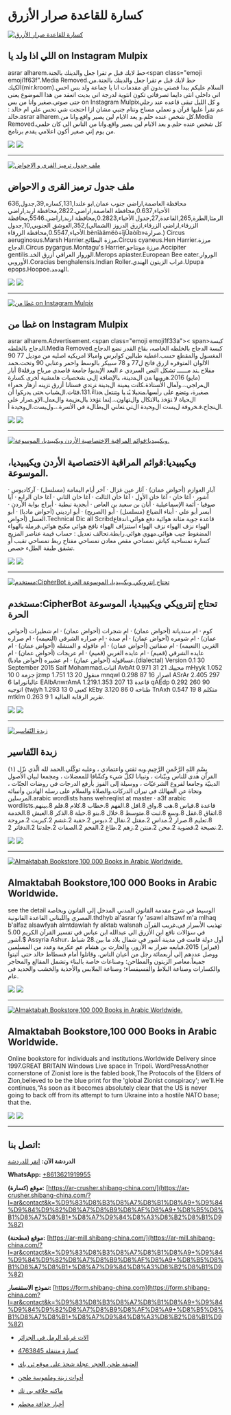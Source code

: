 # كسارة للقاعدة صرار الأزرق

<a href="https://swt.shibang-china.com/?l=ar&img&k=%D9%83%D8%B3%D8%A7%D8%B1%D8%A9+%D9%84%D9%84%D9%82%D8%A7%D8%B9%D8%AF%D8%A9+%D8%B5%D8%B1%D8%A7%D8%B1+%D8%A7%D9%84%D8%A3%D8%B2%D8%B1%D9%82" target="_blank">![كسارة للقاعدة صرار الأزرق](http://static.shibang-china.com/all-800x300/939.jpg)</a>

## اللي اذا ولد يا on Instagram Mulpix
asrar alharem.حط لايك قبل م تقرا جعل والدينك بالجنة&lt;span class=&quot;emoji emoji1f63f&quot;.Media Removed.حط لايك قبل م تقرا جعل والدينك بالجنة.من الكيك(mir.kroom).السلام عليكم ببدا قصتي بدون اي مقدمات انا يا جماعة ولد بس احس اني داخلي انثى دايما تصرفاتي تكون انثوية لدرجة اني بديت اتعقد من هذا الموضوع يعنى حتى صوتي.صغير وانا من بس on Instagram Mulpixو كل الليل تبقى قاعده عند رجلي عم تقرأ عليها قرآن و تعملي مساج وتنام جنبي مشان ازا احتجت شي تحس علي ام خالد : خالد.asrar alharem.كل شخص عنده حلم.و يعد الايام لين يصير واقع.وانا من.Media Removed.كل شخص عنده حلم.و يعد الايام لين يصير واقع.وانا من الناس الي كان حلمي من يوم إني صغير أكون اعلامي يقدم برنامج.


<a href="https://whatsapp.shibangsoft.com/WhatsApp.php" target="_blank" title="WhatsApp">![](http://static.shibang-china.com/icon/whatsapp.png)</a> <a href="https://swt.shibang-china.com/?l=ar&icon&k=%D9%83%D8%B3%D8%A7%D8%B1%D8%A9+%D9%84%D9%84%D9%82%D8%A7%D8%B9%D8%AF%D8%A9+%D8%B5%D8%B1%D8%A7%D8%B1+%D8%A7%D9%84%D8%A3%D8%B2%D8%B1%D9%82" target="_blank">![](http://static.shibang-china.com/icon/chat-ar.png)</a>

---

<a href="https://swt.shibang-china.com/?l=ar&img&k=%D9%83%D8%B3%D8%A7%D8%B1%D8%A9+%D9%84%D9%84%D9%82%D8%A7%D8%B9%D8%AF%D8%A9+%D8%B5%D8%B1%D8%A7%D8%B1+%D8%A7%D9%84%D8%A3%D8%B2%D8%B1%D9%82" target="_blank">![ملف جدول ترميز القرى و الاحواض](http://static.shibang-china.com/all-800x300/1403.jpg)</a>

## ملف جدول ترميز القرى و الاحواض
636,محافظة العاصمة,اراضي جنوب عمان,ابو علندا,131,كساره,39,جدول الأحياء,0.637,محافظة العاصمة,اراضي.2822,محافظة اربد,اراضي الرمثا,الطرة,265,القاعدة,27,جدول الأحياء,0.2823,محافظة اربد,اراضي.5546,محافظة الزرقاء,اراضي الزرقاء,ازرق الدروز (الشمالي),352,العوشق الجنوبي,10,جدول الأحياء,0.5547,محافظة الزرقاء.bènîàämëò÷îjÛaòíb»ﺻﺮارة.) Circus aeruginosus.Marsh Harrier.ﻣﺮزة اﻟﺒﻄﺎﺋﺢ.Circus cyaneus.Hen Harrier.ﻣﺮزة اﻟﺪﺟﺎج.Circus pygargus.Montagu&#39;s Harrier.ﻣﺮزة ﻣﻮﻧﺘﺎﺟﻮ.Accipiter gentilis.اﻟﻮروار اﻟﻌﺮاﻗﻲ أزرق اﻟﺨﺪ.Merops apiaster.European Bee eater.اﻟﻮروار اﻷوروﺑﻲ.Coracias benghalensis.Indian Roller.ﻏﺮاب اﻟﺰﻳﺘﻮن اﻟﻬﻨﺪي.Upupa epops.Hoopoe.اﻟﻬﺪهﺪ.


<a href="https://whatsapp.shibangsoft.com/WhatsApp.php" target="_blank" title="WhatsApp">![](http://static.shibang-china.com/icon/whatsapp.png)</a> <a href="https://swt.shibang-china.com/?l=ar&icon&k=%D9%83%D8%B3%D8%A7%D8%B1%D8%A9+%D9%84%D9%84%D9%82%D8%A7%D8%B9%D8%AF%D8%A9+%D8%B5%D8%B1%D8%A7%D8%B1+%D8%A7%D9%84%D8%A3%D8%B2%D8%B1%D9%82" target="_blank">![](http://static.shibang-china.com/icon/chat-ar.png)</a>

---

<a href="https://swt.shibang-china.com/?l=ar&img&k=%D9%83%D8%B3%D8%A7%D8%B1%D8%A9+%D9%84%D9%84%D9%82%D8%A7%D8%B9%D8%AF%D8%A9+%D8%B5%D8%B1%D8%A7%D8%B1+%D8%A7%D9%84%D8%A3%D8%B2%D8%B1%D9%82" target="_blank">![غطا من on Instagram Mulpix](http://static.shibang-china.com/all-800x300/1266.jpg)</a>

## غطا من on Instagram Mulpix
asrar alharem.Advertisement.&lt;span class=&quot;emoji emoji1f33a&quot;&gt;&lt; span&gt;كبسة الدجاج بالخلطه.Media Removed.كبسة الدجاج بالخلطه الخاصه، بقاع القدر نضع الدجاج المغسول والمقطع حسب.اغطية طبالين كوابرس وامبالا امريكيه اصليه من موديل 77 90 الالوان المتوفره ازرق فاتح ل77 و 78 سبيكر بالوسط واحمر وعنابي 90 وتحت.ﺤﻤﺪ ﻣﻔﻼح ـﻨﺪ ﻣــــــ ﺗﺸﻜﻞ اﻟﻨﺺ اﻟﺴﺮدي ﻋ اﻟﺒﻌﺪ اﻹﻳﺪﻳﻮﻟ جامعة قاصدي مرباح ورقلة8 أيار (مايو) 2016.ﻫروﺒﻬﺎ ﻤن اﻝﻤدﻴﻨﺔ، ﺒﺎﻹﻀﺎﻓﺔ إﻝﻰ ﺸﺨﺼﻴﺎت ﻫﺎﻤﺸﻴﺔ أﺨرى ﻜﺴﺎرة اﻝﻤراﺠﻲ.،.وآﻤﺎل اﻷﺴﺘﺎذة.ﻜﺎﻨت ﻴﻤﻴﻨﺔ اﻝﺒدﻴﻨﺔ ﺘرﺘدي ﻓﺴﺘﺎﻨﺎ أزرق ﺘزﻴﻨﻪ أزﻫﺎر ﺤﻤراء ﺼﻐﻴرة، وﺘﻀﻊ ﻋﻠﻰ رأﺴﻬﺎ.ﻤﻨدﻴﻼ ﺒُﻨ ﻴﺎ وﺘﻨﺘﻌل ﺤذاءً.131.ﻓﺌﺎت.اﻝﺸﺒﺎب ﺤﺘﻰ ﻴدرﻜوا أن اﻝﺤﻴﺎة ﻻ ﺘؤﺨذ ﺒﺎﻻﺘﻜﺎل واﻝﺘﻬﺎون.،.إﻨﻤﺎ ﺘؤﺨذ ﺒﺎﻝﻌزﻴﻤﺔ واﻝﻌﻤل.اﻹو.ﺼرار ﻋﻠﻰ اﻝﻨﺠﺎح.ﻓ.ﺨروﻓﺔ ﻝﻴﺴت اﻝوﺤﻴدة اﻝﺘﻲ ﺘﻌﺎﻨﻲ اﻝﺒطﺎﻝﺔ ﻓﻲ اﻷﺴرة.،.وﻝﻴﺴت.اﻝوﺤﻴدة أ.


<a href="https://whatsapp.shibangsoft.com/WhatsApp.php" target="_blank" title="WhatsApp">![](http://static.shibang-china.com/icon/whatsapp.png)</a> <a href="https://swt.shibang-china.com/?l=ar&icon&k=%D9%83%D8%B3%D8%A7%D8%B1%D8%A9+%D9%84%D9%84%D9%82%D8%A7%D8%B9%D8%AF%D8%A9+%D8%B5%D8%B1%D8%A7%D8%B1+%D8%A7%D9%84%D8%A3%D8%B2%D8%B1%D9%82" target="_blank">![](http://static.shibang-china.com/icon/chat-ar.png)</a>

---

<a href="https://swt.shibang-china.com/?l=ar&img&k=%D9%83%D8%B3%D8%A7%D8%B1%D8%A9+%D9%84%D9%84%D9%82%D8%A7%D8%B9%D8%AF%D8%A9+%D8%B5%D8%B1%D8%A7%D8%B1+%D8%A7%D9%84%D8%A3%D8%B2%D8%B1%D9%82" target="_blank">![ويكيبيديا:قوائم المراقبة الاختصاصية الأردن ويكيبيديا، الموسوعة.](http://static.shibang-china.com/all-800x300/476.jpg)</a>

## ويكيبيديا:قوائم المراقبة الاختصاصية الأردن ويكيبيديا، الموسوعة.
آبار العوازم (أحواض عمان) &middot; آثار عين غزال &middot; آخر أيام اليمامة (مسلسل) &middot; آركاديوس &middot; آشور &middot; آغا خان &middot; آغا خان الأول &middot; آغا خان الثالث &middot; آغا خان الثاني &middot; آغا خان الرابع &middot; آيا صوفيا &middot; أئمة الإسماعيلية &middot; أبان بن سعيد بن العاص &middot; أبجدية نبطية &middot; أبراج بوابة الأردن &middot; أبسر أبو علي &middot; أبناء الضياع (مسلسل) &middot; أبو (الصريح) &middot; أبو ارديني (أحواض مادبا) &middot; أبو العسل (أحواض.Technical Dic all Scribdقاعدة جوية مثانة هوائية دفع هوائي.اندفاع الهواء نزف الهواء نزف الهواء استنزاف الهواء نافخ هوائي مكبح هوائي.فرملة بالهواء المضغوط جيب هوائي.مهوي هوائي.رابطة.تحالف تعديل : حساب قيمة عناصر المزيج كسارة تمساحية كباش تمساحي مقص معادن تمساحي مفتاح ربط تمساحي تقبب أو تشقق طبقة الطلء حصص.


<a href="https://whatsapp.shibangsoft.com/WhatsApp.php" target="_blank" title="WhatsApp">![](http://static.shibang-china.com/icon/whatsapp.png)</a> <a href="https://swt.shibang-china.com/?l=ar&icon&k=%D9%83%D8%B3%D8%A7%D8%B1%D8%A9+%D9%84%D9%84%D9%82%D8%A7%D8%B9%D8%AF%D8%A9+%D8%B5%D8%B1%D8%A7%D8%B1+%D8%A7%D9%84%D8%A3%D8%B2%D8%B1%D9%82" target="_blank">![](http://static.shibang-china.com/icon/chat-ar.png)</a>

---

<a href="https://swt.shibang-china.com/?l=ar&img&k=%D9%83%D8%B3%D8%A7%D8%B1%D8%A9+%D9%84%D9%84%D9%82%D8%A7%D8%B9%D8%AF%D8%A9+%D8%B5%D8%B1%D8%A7%D8%B1+%D8%A7%D9%84%D8%A3%D8%B2%D8%B1%D9%82" target="_blank">![مستخدم:CipherBot تحتاج إنترويكي ويكيبيديا، الموسوعة الحرة](http://static.shibang-china.com/all-800x300/1484.jpg)</a>

## مستخدم:CipherBot تحتاج إنترويكي ويكيبيديا، الموسوعة الحرة
كوم &middot; ام سنديانة (أحواض عمان) &middot; ام شجرات (أحواض عمان) &middot; ام شطيرات (أحواض عمان) &middot; ام شومره (أحواض عمان) &middot; أم صدة &middot; ام صراره الشرقي (النعيمه) &middot; ام صراره الغربي (النعيمه) &middot; ام صفاتين (أحواض عمان) &middot; أم عاقوله و المنشله (أحواض عمان) &middot; ام عايده الشرقي (قميم) &middot; ام عايده الغربي (قميم) &middot; ام عريجات (أحواض عمان) &middot; ام عساقوله (أحواض عمان) &middot; ام عشيره (أحواض مادبا).(dialectal) Version 0.1 30 September 2015 Saif Mohammad.اثبات AvbAt 0.971 31 21 محييك mHyyk 1.052 10 0 جزمة jzmp 1.751 13 20 منقول mnqwl 0.298 87 16 اصرار ASrAr 2.405 297 6 عالبانوراما EAlbAnwrAmA 1.219.1.353 207 13 قاعدة qAEdp 0.292 260 90 اتوجيه {twjyh 1.293 13 0 كعبي kEby 3.120 86 0 طناخه TnAxh 0.547 19 8 متكلم mtklm 0.263 9 1 تقرير الرقابة المالية.


<a href="https://whatsapp.shibangsoft.com/WhatsApp.php" target="_blank" title="WhatsApp">![](http://static.shibang-china.com/icon/whatsapp.png)</a> <a href="https://swt.shibang-china.com/?l=ar&icon&k=%D9%83%D8%B3%D8%A7%D8%B1%D8%A9+%D9%84%D9%84%D9%82%D8%A7%D8%B9%D8%AF%D8%A9+%D8%B5%D8%B1%D8%A7%D8%B1+%D8%A7%D9%84%D8%A3%D8%B2%D8%B1%D9%82" target="_blank">![](http://static.shibang-china.com/icon/chat-ar.png)</a>

---

<a href="https://swt.shibang-china.com/?l=ar&img&k=%D9%83%D8%B3%D8%A7%D8%B1%D8%A9+%D9%84%D9%84%D9%82%D8%A7%D8%B9%D8%AF%D8%A9+%D8%B5%D8%B1%D8%A7%D8%B1+%D8%A7%D9%84%D8%A3%D8%B2%D8%B1%D9%82" target="_blank">![زبدة التّفاسير](http://static.shibang-china.com/all-800x300/460.jpg)</a>

## زبدة التّفاسير
بِسْمِ اللهِ الرَّحْمنِ الرَّحِيمِ.وبه ثقتي واعتمادي ، وعليه توكّلي.الحمد لله الّذي نزّل (١) القرآن هدى للناس وبيّنات ، وتبيانا لكلّ شيء وكشّافا للمعضلات ، ومجمعا لبيان الأصول الدينيّة وجامعا لفروع الشرعيّات ، ووسيلة إلى الفوز بأرفع الدرجات في روضات الجنّات ، ونجاة عن المهالك في نيران الدركات.والصلاة والسلام على رسله الهادين وأنبيائه المرسلين.arabic wordlists hans wehreqlist at master · a3f arabic wordlists.قاعدة 8.قياس 8.ھب 8.واق 8.اقل 8.الفھم 8.خطاب 8.كلام 8.فلم 8.بينھم 8.اتفاق 8.غفل 8.وسع 8.ثبت 8.متوسط 8.خلال 8.بنو 8.حيلة 8.الذكر 8.العيش 8.الخدمة 8.تعليم 8.صرار 2.مداس 2.مقتل 2.نقال 2.دبوس 2.حقبة 2.غشم 2.كبريت 2.مروحة 2.نصيحة 2.قضوية 2.محن 2.منتن 2.زھم 2.طاغ 2.الفحم 2.الصفات 2.جلدتنا 2.الدفاتر 2.


<a href="https://whatsapp.shibangsoft.com/WhatsApp.php" target="_blank" title="WhatsApp">![](http://static.shibang-china.com/icon/whatsapp.png)</a> <a href="https://swt.shibang-china.com/?l=ar&icon&k=%D9%83%D8%B3%D8%A7%D8%B1%D8%A9+%D9%84%D9%84%D9%82%D8%A7%D8%B9%D8%AF%D8%A9+%D8%B5%D8%B1%D8%A7%D8%B1+%D8%A7%D9%84%D8%A3%D8%B2%D8%B1%D9%82" target="_blank">![](http://static.shibang-china.com/icon/chat-ar.png)</a>

---

<a href="https://swt.shibang-china.com/?l=ar&img&k=%D9%83%D8%B3%D8%A7%D8%B1%D8%A9+%D9%84%D9%84%D9%82%D8%A7%D8%B9%D8%AF%D8%A9+%D8%B5%D8%B1%D8%A7%D8%B1+%D8%A7%D9%84%D8%A3%D8%B2%D8%B1%D9%82" target="_blank">![Almaktabah Bookstore,100 000 Books in Arabic Worldwide.](http://static.shibang-china.com/all-800x300/418.jpg)</a>

## Almaktabah Bookstore,100 000 Books in Arabic Worldwide.
see the detail الوسيط في شرح مقدمة القانون المدني المدخل إلى القانون وبخاصة المصري واللبناني القاعدة القانونية.thdhyb al&#39;asrar fy &#39;asawl altsawf m&#39;a mlhaq b&#39;alfaz alsawfyah almtdawlah fy alktab walsnah تهذيب الأسرار في.غريب القرآن في سؤالات نافع ابن الأزرق الى عبدالله ابن عباس في تفسير القرآن الكريم 5.00 $.آشور Assyria Ashur، أول دولة قامت في مدينة آشور في شمال بلاد ما بين.28 شباط (فبراير) 2015.فبايعه ضرار به الأزور، والحارث بن هشام عم عكرمة وعدد من المسلمين ووصل عددهم إلى أربعمائة رجل من أعيان الناس، وقاتلوا أمام فسطاط خالد حتى أثبتوا جميعاً.معاصر الزيتون والمطاحن؛ وصناعات خاصة بالبناء وتشمل المقالع والمحاجر والكسارات وصناعة البلاط والفسيفساء؛ وصناعة الملابس والأحذية والخشب والحديد في عام.


<a href="https://whatsapp.shibangsoft.com/WhatsApp.php" target="_blank" title="WhatsApp">![](http://static.shibang-china.com/icon/whatsapp.png)</a> <a href="https://swt.shibang-china.com/?l=ar&icon&k=%D9%83%D8%B3%D8%A7%D8%B1%D8%A9+%D9%84%D9%84%D9%82%D8%A7%D8%B9%D8%AF%D8%A9+%D8%B5%D8%B1%D8%A7%D8%B1+%D8%A7%D9%84%D8%A3%D8%B2%D8%B1%D9%82" target="_blank">![](http://static.shibang-china.com/icon/chat-ar.png)</a>

---

<a href="https://swt.shibang-china.com/?l=ar&img&k=%D9%83%D8%B3%D8%A7%D8%B1%D8%A9+%D9%84%D9%84%D9%82%D8%A7%D8%B9%D8%AF%D8%A9+%D8%B5%D8%B1%D8%A7%D8%B1+%D8%A7%D9%84%D8%A3%D8%B2%D8%B1%D9%82" target="_blank">![Almaktabah Bookstore,100 000 Books in Arabic Worldwide.](http://static.shibang-china.com/all-800x300/1001.jpg)</a>

## Almaktabah Bookstore,100 000 Books in Arabic Worldwide.
Online bookstore for individuals and institutions.Worldwide Delivery since 1997.GREAT BRITAIN Windows Live space in Tripoli. WordPressAnother cornerstone of Zionist lore is the fabled book,The Protocols of the Elders of Zion,believed to be the blue print for the &#39;global Zionist conspiracy&#39;; we&#39;ll.He continues,“As soon as it becomes absolutely clear that the US is never going to back off from its attempt to turn Ukraine into a hostile NATO base; that the.


<a href="https://whatsapp.shibangsoft.com/WhatsApp.php" target="_blank" title="WhatsApp">![](http://static.shibang-china.com/icon/whatsapp.png)</a> <a href="https://swt.shibang-china.com/?l=ar&icon&k=%D9%83%D8%B3%D8%A7%D8%B1%D8%A9+%D9%84%D9%84%D9%82%D8%A7%D8%B9%D8%AF%D8%A9+%D8%B5%D8%B1%D8%A7%D8%B1+%D8%A7%D9%84%D8%A3%D8%B2%D8%B1%D9%82" target="_blank">![](http://static.shibang-china.com/icon/chat-ar.png)</a>

---
## اتصل بنا:

**الدردشة الآن:** [انقر للدردشة](https://swt.shibang-china.com?l=ar&contact&k=%D9%83%D8%B3%D8%A7%D8%B1%D8%A9+%D9%84%D9%84%D9%82%D8%A7%D8%B9%D8%AF%D8%A9+%D8%B5%D8%B1%D8%A7%D8%B1+%D8%A7%D9%84%D8%A3%D8%B2%D8%B1%D9%82)

**WhatsApp:**  [+8613621919955](https://whatsapp.shibangsoft.com/WhatsApp.php)

**موقع (كسارة):** [https://ar-crusher.shibang-china.com/](https://ar-crusher.shibang-china.com/?l=ar&contact&k=%D9%83%D8%B3%D8%A7%D8%B1%D8%A9+%D9%84%D9%84%D9%82%D8%A7%D8%B9%D8%AF%D8%A9+%D8%B5%D8%B1%D8%A7%D8%B1+%D8%A7%D9%84%D8%A3%D8%B2%D8%B1%D9%82)

**موقع (مطحنة):** [https://ar-mill.shibang-china.com/](https://ar-mill.shibang-china.com/?l=ar&contact&k=%D9%83%D8%B3%D8%A7%D8%B1%D8%A9+%D9%84%D9%84%D9%82%D8%A7%D8%B9%D8%AF%D8%A9+%D8%B5%D8%B1%D8%A7%D8%B1+%D8%A7%D9%84%D8%A3%D8%B2%D8%B1%D9%82)

**نموذج الاستفسار:** [https://form.shibang-china.com](https://form.shibang-china.com?l=ar&contact&k=%D9%83%D8%B3%D8%A7%D8%B1%D8%A9+%D9%84%D9%84%D9%82%D8%A7%D8%B9%D8%AF%D8%A9+%D8%B5%D8%B1%D8%A7%D8%B1+%D8%A7%D9%84%D8%A3%D8%B2%D8%B1%D9%82)

* [الات غربلة الرمل في الجزائر](../21/%D8%A7%D9%84%D8%A7%D8%AA%20%D8%BA%D8%B1%D8%A8%D9%84%D8%A9%20%D8%A7%D9%84%D8%B1%D9%85%D9%84%20%D9%81%D9%8A%20%D8%A7%D9%84%D8%AC%D8%B2%D8%A7%D8%A6%D8%B1.md)

* [كسارة متنقلة 4763845](../24/%D9%83%D8%B3%D8%A7%D8%B1%D8%A9%20%D9%85%D8%AA%D9%86%D9%82%D9%84%D8%A9%204763845.md)

* [العتيقة طحن الحجر عجلة شحذ على موقع ئي باي](../24/%D8%A7%D9%84%D8%B9%D8%AA%D9%8A%D9%82%D8%A9%20%D8%B7%D8%AD%D9%86%20%D8%A7%D9%84%D8%AD%D8%AC%D8%B1%20%D8%B9%D8%AC%D9%84%D8%A9%20%D8%B4%D8%AD%D8%B0%20%D8%B9%D9%84%D9%89%20%D9%85%D9%88%D9%82%D8%B9%20%D8%A6%D9%8A%20%D8%A8%D8%A7%D9%8A.md)

* [أدوات زينة وملموسة طحن](../21/%D8%A3%D8%AF%D9%88%D8%A7%D8%AA%20%D8%B2%D9%8A%D9%86%D8%A9%20%D9%88%D9%85%D9%84%D9%85%D9%88%D8%B3%D8%A9%20%D8%B7%D8%AD%D9%86.md)

* [ماكنه حلاقه بي تك](../22/%D9%85%D8%A7%D9%83%D9%86%D9%87%20%D8%AD%D9%84%D8%A7%D9%82%D9%87%20%D8%A8%D9%8A%20%D8%AA%D9%83.md)

* [أخبار حذافة محطم](../25/%D8%A3%D8%AE%D8%A8%D8%A7%D8%B1%20%D8%AD%D8%B0%D8%A7%D9%81%D8%A9%20%D9%85%D8%AD%D8%B7%D9%85.md)